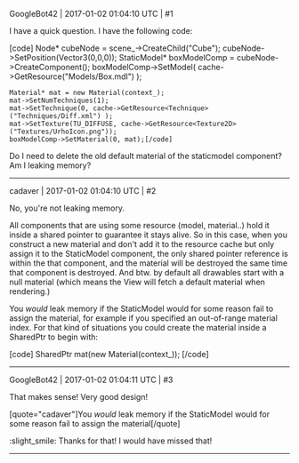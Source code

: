 GoogleBot42 | 2017-01-02 01:04:10 UTC | #1

I have a quick question.  I have the following code:

[code]    Node* cubeNode = scene_->CreateChild("Cube");
    cubeNode->SetPosition(Vector3(0,0,0));
    StaticModel* boxModelComp = cubeNode->CreateComponent<StaticModel>();
    boxModelComp->SetModel( cache->GetResource<Model>("Models/Box.mdl") );

    Material* mat = new Material(context_);
    mat->SetNumTechniques(1);
    mat->SetTechnique(0, cache->GetResource<Technique>("Techniques/Diff.xml") );
    mat->SetTexture(TU_DIFFUSE, cache->GetResource<Texture2D>("Textures/UrhoIcon.png"));
    boxModelComp->SetMaterial(0, mat);[/code]

Do I need to delete the old default material of the staticmodel component?  Am I leaking memory?

-------------------------

cadaver | 2017-01-02 01:04:10 UTC | #2

No, you're not leaking memory.

All components that are using some resource (model, material..) hold it inside a shared pointer to guarantee it stays alive. So in this case, when you construct a new material and don't add it to the resource cache but only assign it to the StaticModel component, the only shared pointer reference is within the that component, and the material will be destroyed the same time that component is destroyed. And btw. by default all drawables start with a null material (which means the View will fetch a default material when rendering.)

You *would* leak memory if the StaticModel would for some reason fail to assign the material, for example if you specified an out-of-range material index. For that kind of situations you could create the material inside a SharedPtr to begin with:

[code]
SharedPtr<Material> mat(new Material(context_));
[/code]

-------------------------

GoogleBot42 | 2017-01-02 01:04:11 UTC | #3

That makes sense!  Very good design!

[quote="cadaver"]You *would* leak memory if the StaticModel would for some reason fail to assign the material[/quote]

 :slight_smile:   Thanks for that!  I would have missed that!

-------------------------

